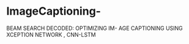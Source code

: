 # ImageCaptioning-
BEAM SEARCH DECODED: OPTIMIZING IM- AGE CAPTIONING USING XCEPTION NETWORK , CNN-LSTM
